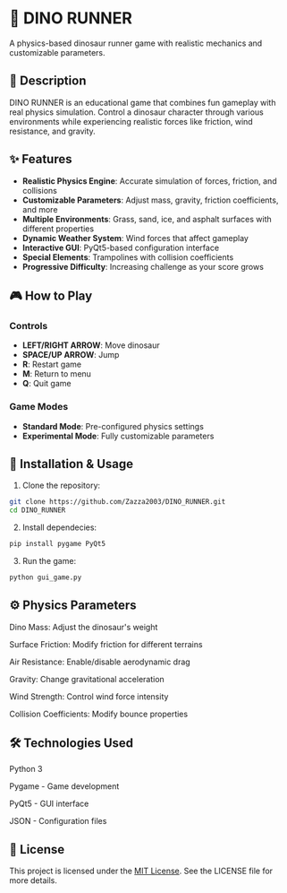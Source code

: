 # 🦖 DINO RUNNER

A physics-based dinosaur runner game with realistic mechanics and customizable parameters.

## 📖 Description

DINO RUNNER is an educational game that combines fun gameplay with real physics simulation. Control a dinosaur character through various environments while experiencing realistic forces like friction, wind resistance, and gravity.

## ✨ Features

- **Realistic Physics Engine**: Accurate simulation of forces, friction, and collisions
- **Customizable Parameters**: Adjust mass, gravity, friction coefficients, and more
- **Multiple Environments**: Grass, sand, ice, and asphalt surfaces with different properties
- **Dynamic Weather System**: Wind forces that affect gameplay
- **Interactive GUI**: PyQt5-based configuration interface
- **Special Elements**: Trampolines with collision coefficients
- **Progressive Difficulty**: Increasing challenge as your score grows

## 🎮 How to Play

### Controls
- **LEFT/RIGHT ARROW**: Move dinosaur
- **SPACE/UP ARROW**: Jump
- **R**: Restart game
- **M**: Return to menu
- **Q**: Quit game

### Game Modes
- **Standard Mode**: Pre-configured physics settings
- **Experimental Mode**: Fully customizable parameters

## 🚀 Installation & Usage

1. Clone the repository:
```bash
git clone https://github.com/Zazza2003/DINO_RUNNER.git
cd DINO_RUNNER
```
2. Install dependecies:
 ```bash
pip install pygame PyQt5
```
3. Run the game:
 ```bash
python gui_game.py
```
## ⚙️ Physics Parameters
Dino Mass: Adjust the dinosaur's weight

Surface Friction: Modify friction for different terrains

Air Resistance: Enable/disable aerodynamic drag

Gravity: Change gravitational acceleration

Wind Strength: Control wind force intensity

Collision Coefficients: Modify bounce properties

## 🛠️ Technologies Used
Python 3

Pygame - Game development

PyQt5 - GUI interface

JSON - Configuration files

## 📄 License
This project is licensed under the [MIT License](./LICENSE). See the LICENSE file for more details.
